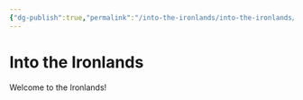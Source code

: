 ```yaml
---
{"dg-publish":true,"permalink":"/into-the-ironlands/into-the-ironlands/","tags":"gardenEntry"}
---
```



# Into the Ironlands

Welcome to the Ironlands!


